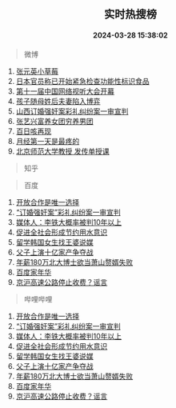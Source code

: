 <div align="center"><h2>实时热搜榜</h2><h4>2024-03-28 15:38:02</h4></div>

> 微博  

1. [张元英小草莓](https://s.weibo.com/weibo?q=%23%E5%BC%A0%E5%85%83%E8%8B%B1%E5%B0%8F%E8%8D%89%E8%8E%93%23&t=31&band_rank=1&Refer=top)<br />
2. [日本官员称已开始紧急检查功能性标识食品](https://s.weibo.com/weibo?q=%23%E6%97%A5%E6%9C%AC%E5%AE%98%E5%91%98%E7%A7%B0%E5%B7%B2%E5%BC%80%E5%A7%8B%E7%B4%A7%E6%80%A5%E6%A3%80%E6%9F%A5%E5%8A%9F%E8%83%BD%E6%80%A7%E6%A0%87%E8%AF%86%E9%A3%9F%E5%93%81%23&t=31&band_rank=2&Refer=top)<br />
3. [第十一届中国网络视听大会开幕](https://s.weibo.com/weibo?q=%23%E7%AC%AC%E5%8D%81%E4%B8%80%E5%B1%8A%E4%B8%AD%E5%9B%BD%E7%BD%91%E7%BB%9C%E8%A7%86%E5%90%AC%E5%A4%A7%E4%BC%9A%E5%BC%80%E5%B9%95%23&t=31&band_rank=3&Refer=top)<br />
4. [孩子随母姓后夫妻陷入博弈](https://s.weibo.com/weibo?q=%23%E5%AD%A9%E5%AD%90%E9%9A%8F%E6%AF%8D%E5%A7%93%E5%90%8E%E5%A4%AB%E5%A6%BB%E9%99%B7%E5%85%A5%E5%8D%9A%E5%BC%88%23&t=31&band_rank=4&Refer=top)<br />
5. [山西订婚强奸案彩礼纠纷案一审宣判](https://s.weibo.com/weibo?q=%23%E5%B1%B1%E8%A5%BF%E8%AE%A2%E5%A9%9A%E5%BC%BA%E5%A5%B8%E6%A1%88%E5%BD%A9%E7%A4%BC%E7%BA%A0%E7%BA%B7%E6%A1%88%E4%B8%80%E5%AE%A1%E5%AE%A3%E5%88%A4%23&t=31&band_rank=5&Refer=top)<br />
6. [张艺兴富养女团穷养男团](https://s.weibo.com/weibo?q=%23%E5%BC%A0%E8%89%BA%E5%85%B4%E5%AF%8C%E5%85%BB%E5%A5%B3%E5%9B%A2%E7%A9%B7%E5%85%BB%E7%94%B7%E5%9B%A2%23&t=31&band_rank=6&Refer=top)<br />
7. [百日咳再现](https://s.weibo.com/weibo?q=%23%E7%99%BE%E6%97%A5%E5%92%B3%E5%86%8D%E7%8E%B0%23&t=31&band_rank=7&Refer=top)<br />
8. [月经第一天是最疼的](https://s.weibo.com/weibo?q=%23%E6%9C%88%E7%BB%8F%E7%AC%AC%E4%B8%80%E5%A4%A9%E6%98%AF%E6%9C%80%E7%96%BC%E7%9A%84%23&t=31&band_rank=8&Refer=top)<br />
9. [北京师范大学教授 发传单授课](https://s.weibo.com/weibo?q=%E5%8C%97%E4%BA%AC%E5%B8%88%E8%8C%83%E5%A4%A7%E5%AD%A6%E6%95%99%E6%8E%88%20%E5%8F%91%E4%BC%A0%E5%8D%95%E6%8E%88%E8%AF%BE&t=31&band_rank=9&Refer=top)<br />

> 知乎  


> 百度  

1. [开放合作是唯一选择](https://www.baidu.com/s?wd=%E5%BC%80%E6%94%BE%E5%90%88%E4%BD%9C%E6%98%AF%E5%94%AF%E4%B8%80%E9%80%89%E6%8B%A9&sa=fyb_news&rsv_dl=fyb_news)<br />
2. [“订婚强奸案”彩礼纠纷案一审宣判](https://www.baidu.com/s?wd=%E2%80%9C%E8%AE%A2%E5%A9%9A%E5%BC%BA%E5%A5%B8%E6%A1%88%E2%80%9D%E5%BD%A9%E7%A4%BC%E7%BA%A0%E7%BA%B7%E6%A1%88%E4%B8%80%E5%AE%A1%E5%AE%A3%E5%88%A4&sa=fyb_news&rsv_dl=fyb_news)<br />
3. [媒体人：李铁大概率被判10年以上](https://www.baidu.com/s?wd=%E5%AA%92%E4%BD%93%E4%BA%BA%EF%BC%9A%E6%9D%8E%E9%93%81%E5%A4%A7%E6%A6%82%E7%8E%87%E8%A2%AB%E5%88%A410%E5%B9%B4%E4%BB%A5%E4%B8%8A&sa=fyb_news&rsv_dl=fyb_news)<br />
4. [促进全社会形成节约用水意识](https://www.baidu.com/s?wd=%E4%BF%83%E8%BF%9B%E5%85%A8%E7%A4%BE%E4%BC%9A%E5%BD%A2%E6%88%90%E8%8A%82%E7%BA%A6%E7%94%A8%E6%B0%B4%E6%84%8F%E8%AF%86&sa=fyb_news&rsv_dl=fyb_news)<br />
5. [留学韩国女生找王婆说媒](https://www.baidu.com/s?wd=%E7%95%99%E5%AD%A6%E9%9F%A9%E5%9B%BD%E5%A5%B3%E7%94%9F%E6%89%BE%E7%8E%8B%E5%A9%86%E8%AF%B4%E5%AA%92&sa=fyb_news&rsv_dl=fyb_news)<br />
6. [父子上演十亿家产争夺战](https://www.baidu.com/s?wd=%E7%88%B6%E5%AD%90%E4%B8%8A%E6%BC%94%E5%8D%81%E4%BA%BF%E5%AE%B6%E4%BA%A7%E4%BA%89%E5%A4%BA%E6%88%98&sa=fyb_news&rsv_dl=fyb_news)<br />
7. [年薪180万北大博士欲当萧山赘婿失败](https://www.baidu.com/s?wd=%E5%B9%B4%E8%96%AA180%E4%B8%87%E5%8C%97%E5%A4%A7%E5%8D%9A%E5%A3%AB%E6%AC%B2%E5%BD%93%E8%90%A7%E5%B1%B1%E8%B5%98%E5%A9%BF%E5%A4%B1%E8%B4%A5&sa=fyb_news&rsv_dl=fyb_news)<br />
8. [百度家年华](https://www.baidu.com/s?wd=%E7%99%BE%E5%BA%A6%E5%AE%B6%E5%B9%B4%E5%8D%8E&sa=fyb_news&rsv_dl=fyb_news)<br />
9. [京沪高速公路停止收费？谣言](https://www.baidu.com/s?wd=%E4%BA%AC%E6%B2%AA%E9%AB%98%E9%80%9F%E5%85%AC%E8%B7%AF%E5%81%9C%E6%AD%A2%E6%94%B6%E8%B4%B9%EF%BC%9F%E8%B0%A3%E8%A8%80&sa=fyb_news&rsv_dl=fyb_news)<br />

> 哔哩哔哩  

1. [开放合作是唯一选择](https://www.baidu.com/s?wd=%E5%BC%80%E6%94%BE%E5%90%88%E4%BD%9C%E6%98%AF%E5%94%AF%E4%B8%80%E9%80%89%E6%8B%A9&sa=fyb_news&rsv_dl=fyb_news)<br />
2. [“订婚强奸案”彩礼纠纷案一审宣判](https://www.baidu.com/s?wd=%E2%80%9C%E8%AE%A2%E5%A9%9A%E5%BC%BA%E5%A5%B8%E6%A1%88%E2%80%9D%E5%BD%A9%E7%A4%BC%E7%BA%A0%E7%BA%B7%E6%A1%88%E4%B8%80%E5%AE%A1%E5%AE%A3%E5%88%A4&sa=fyb_news&rsv_dl=fyb_news)<br />
3. [媒体人：李铁大概率被判10年以上](https://www.baidu.com/s?wd=%E5%AA%92%E4%BD%93%E4%BA%BA%EF%BC%9A%E6%9D%8E%E9%93%81%E5%A4%A7%E6%A6%82%E7%8E%87%E8%A2%AB%E5%88%A410%E5%B9%B4%E4%BB%A5%E4%B8%8A&sa=fyb_news&rsv_dl=fyb_news)<br />
4. [促进全社会形成节约用水意识](https://www.baidu.com/s?wd=%E4%BF%83%E8%BF%9B%E5%85%A8%E7%A4%BE%E4%BC%9A%E5%BD%A2%E6%88%90%E8%8A%82%E7%BA%A6%E7%94%A8%E6%B0%B4%E6%84%8F%E8%AF%86&sa=fyb_news&rsv_dl=fyb_news)<br />
5. [留学韩国女生找王婆说媒](https://www.baidu.com/s?wd=%E7%95%99%E5%AD%A6%E9%9F%A9%E5%9B%BD%E5%A5%B3%E7%94%9F%E6%89%BE%E7%8E%8B%E5%A9%86%E8%AF%B4%E5%AA%92&sa=fyb_news&rsv_dl=fyb_news)<br />
6. [父子上演十亿家产争夺战](https://www.baidu.com/s?wd=%E7%88%B6%E5%AD%90%E4%B8%8A%E6%BC%94%E5%8D%81%E4%BA%BF%E5%AE%B6%E4%BA%A7%E4%BA%89%E5%A4%BA%E6%88%98&sa=fyb_news&rsv_dl=fyb_news)<br />
7. [年薪180万北大博士欲当萧山赘婿失败](https://www.baidu.com/s?wd=%E5%B9%B4%E8%96%AA180%E4%B8%87%E5%8C%97%E5%A4%A7%E5%8D%9A%E5%A3%AB%E6%AC%B2%E5%BD%93%E8%90%A7%E5%B1%B1%E8%B5%98%E5%A9%BF%E5%A4%B1%E8%B4%A5&sa=fyb_news&rsv_dl=fyb_news)<br />
8. [百度家年华](https://www.baidu.com/s?wd=%E7%99%BE%E5%BA%A6%E5%AE%B6%E5%B9%B4%E5%8D%8E&sa=fyb_news&rsv_dl=fyb_news)<br />
9. [京沪高速公路停止收费？谣言](https://www.baidu.com/s?wd=%E4%BA%AC%E6%B2%AA%E9%AB%98%E9%80%9F%E5%85%AC%E8%B7%AF%E5%81%9C%E6%AD%A2%E6%94%B6%E8%B4%B9%EF%BC%9F%E8%B0%A3%E8%A8%80&sa=fyb_news&rsv_dl=fyb_news)<br />

